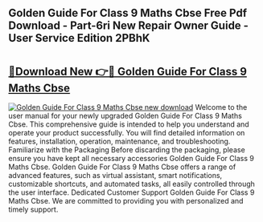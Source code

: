 ## Golden Guide For Class 9 Maths Cbse Free Pdf Download - Part-6ri New Repair Owner Guide - User Service Edition 2PBhK

# <h2><a href="http://bc58412.oget.top/?id=Golden+Guide+For+Class+9+Maths+Cbse">🔗Download New 👉🔴 Golden Guide For Class 9 Maths Cbse</a></h2>

[![Golden Guide For Class 9 Maths Cbse new download](https://i.imgur.com/5g1atiW.png)](http://bc58412.oget.top/?id=Golden+Guide+For+Class+9+Maths+Cbse)
Welcome to the user manual for your newly upgraded Golden Guide For Class 9 Maths Cbse. This comprehensive guide is intended to help you understand and operate your product successfully. You will find detailed information on features, installation, operation, maintenance, and troubleshooting. Familiarize with the Packaging Before discarding the packaging, please ensure you have kept all necessary accessories Golden Guide For Class 9 Maths Cbse. Golden Guide For Class 9 Maths Cbse offers a range of advanced features, such as virtual assistant, smart notifications, customizable shortcuts, and automated tasks, all easily controlled through the user interface. Dedicated Customer Support Golden Guide For Class 9 Maths Cbse. We are committed to providing you with personalized and timely support.
